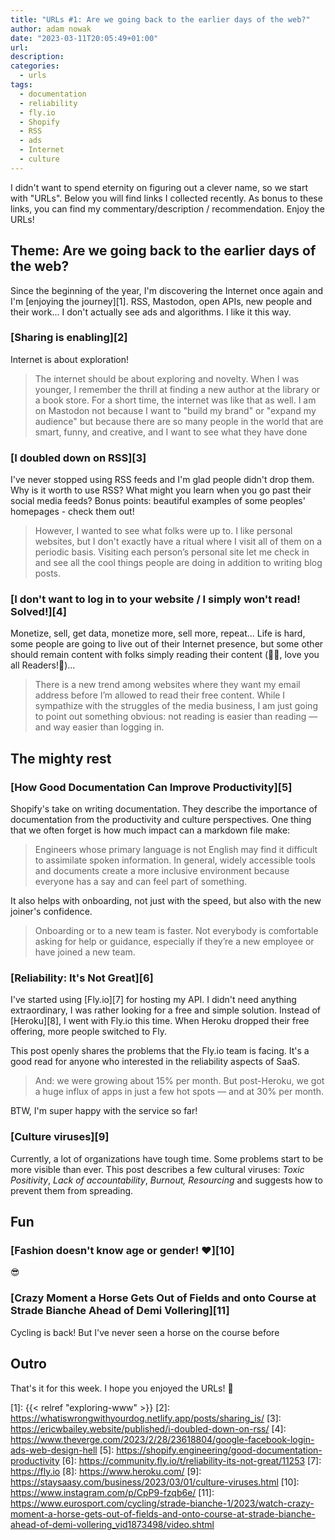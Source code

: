 ```yaml
---
title: "URLs #1: Are we going back to the earlier days of the web?"
author: adam nowak
date: "2023-03-11T20:05:49+01:00"
url:
description:
categories:
  - urls
tags:
  - documentation
  - reliability
  - fly.io
  - Shopify
  - RSS
  - ads
  - Internet
  - culture
---
```


I didn't want to spend eternity on figuring out a clever name, so we start with "URLs". Below you will find links I collected recently. As bonus to these links, you can find my commentary/description / recommendation. Enjoy the URLs!

## Theme: Are we going back to the earlier days of the web?

Since the beginning of the year, I'm discovering the Internet once again and I'm [enjoying the journey][1]. RSS, Mastodon, open APIs, new people and their work... I don't actually see ads and algorithms. I like it this way.

### [Sharing is enabling][2]

Internet is about exploration!

> The internet should be about exploring and novelty. When I was younger, I remember the thrill at finding a new author at the library or a book store. For a short time, the internet was like that as well. I am on Mastodon not because I want to "build my brand" or "expand my audience" but because there are so many people in the world that are smart, funny, and creative, and I want to see what they have done

### [I doubled down on RSS][3]

I've never stopped using RSS feeds and I'm glad people didn't drop them. Why is it worth to use RSS? What might you learn when you go past their social media feeds? Bonus points: beautiful examples of some peoples' homepages - check them out!

> However, I wanted to see what folks were up to. I like personal websites, but I don't exactly have a ritual where I visit all of them on a periodic basis. Visiting each person’s personal site let me check in and see all the cool things people are doing in addition to writing blog posts.

### [I don't want to log in to your website / I simply won't read! Solved!][4]

Monetize, sell, get data, monetize more, sell more, repeat... Life is hard, some people are going to live out of their Internet presence, but some other should remain content with folks simply reading their content (👋🏻, love you all Readers!💙)...

> There is a new trend among websites where they want my email address before I’m allowed to read their free content. While I sympathize with the struggles of the media business, I am just going to point out something obvious: not reading is easier than reading — and way easier than logging in.

## The mighty rest

### [How Good Documentation Can Improve Productivity][5]

Shopify's take on writing documentation. They describe the importance of documentation from the productivity and culture perspectives. One thing that we often forget is how much impact can a markdown file make:

> Engineers whose primary language is not English may find it difficult to assimilate spoken information. In general, widely accessible tools and documents create a more inclusive environment because everyone has a say and can feel part of something.

It also helps with onboarding, not just with the speed, but also with the new joiner's confidence.

> Onboarding or to a new team is faster. Not everybody is comfortable asking for help or guidance, especially if they’re a new employee or have joined a new team.

### [Reliability: It's Not Great][6]

I've started using [Fly.io][7] for hosting my API. I didn't need anything extraordinary, I was rather looking for a free and simple solution. Instead of [Heroku][8], I went with Fly.io this time. When Heroku dropped their free offering, more people switched to Fly.

This post openly shares the problems that the Fly.io team is facing. It's a good read for anyone who interested in the reliability aspects of SaaS.

> And: we were growing about 15% per month. But post-Heroku, we got a huge influx of apps in just a few hot spots — and at 30% per month.

BTW, I'm super happy with the service so far!

### [Culture viruses][9]

Currently, a lot of organizations have tough time. Some problems start to be more visible than ever. This post describes a few cultural viruses: _Toxic Positivity_, _Lack of accountability_, _Burnout, Resourcing_ and suggests how to prevent them from spreading.

## Fun

### [Fashion doesn't know age or gender! ❤️][10]

😎

### [Crazy Moment a Horse Gets Out of Fields and onto Course at Strade Bianche Ahead of Demi Vollering][11]

Cycling is back! But I've never seen a horse on the course before

## Outro

That's it for this week. I hope you enjoyed the URLs! 💙

[1]: {{< relref "exploring-www" >}}
[2]: https://whatiswrongwithyourdog.netlify.app/posts/sharing_is/
[3]: https://ericwbailey.website/published/i-doubled-down-on-rss/
[4]: https://www.theverge.com/2023/2/28/23618804/google-facebook-login-ads-web-design-hell
[5]: https://shopify.engineering/good-documentation-productivity
[6]: https://community.fly.io/t/reliability-its-not-great/11253
[7]: https://fly.io
[8]: https://www.heroku.com/
[9]: https://staysaasy.com/business/2023/03/01/culture-viruses.html
[10]: https://www.instagram.com/p/CpP9-fzqb6e/
[11]: https://www.eurosport.com/cycling/strade-bianche-1/2023/watch-crazy-moment-a-horse-gets-out-of-fields-and-onto-course-at-strade-bianche-ahead-of-demi-vollering_vid1873498/video.shtml
